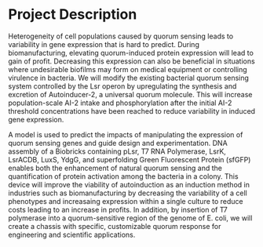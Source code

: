 # Project Description
Heterogeneity of cell populations caused by quorum sensing leads to variability in gene expression that is hard to predict. During biomanufacturing, elevating quorum-induced protein expression will lead to gain of profit. Decreasing this expression can also be beneficial in situations where undesirable biofilms may form on medical equipment or controlling virulence in bacteria. We will modify the existing bacterial quorum sensing system controlled by the Lsr operon by upregulating the synthesis and excretion of Autoinducer-2, a universal quorum molecule. This will increase population-scale AI-2 intake and phosphorylation after the initial AI-2 threshold concentrations have been reached to reduce variability in induced gene expression.

A model is used to predict the impacts of manipulating the expression of quorum sensing genes and guide design and experimentation. DNA assembly of a Biobricks containing pLsr, T7 RNA Polymerase, LsrK, LsrACDB, LuxS, YdgG, and superfolding Green Fluorescent Protein (sfGFP) enables both the enhancement of natural quorum sensing and the quantification of protein activation among the bacteria in a colony. This device will improve the viability of autoinduction as an induction method in industries such as biomanufacturing by decreasing the variability of a cell phenotypes and increasaing expression within a single culture to reduce costs leading to an increase in profits. In addition, by insertion of T7 polymerase into a quorum-sensitive region of the genome of E. coli, we will create a chassis with specific, customizable quorum response for engineering and scientific applications.